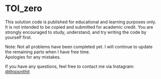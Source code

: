 # TOI_zero
This solution code is published for educational and learning purposes only. It is not intended to be copied and submitted for academic credit. You are strongly encouraged to study, understand, and try writing the code by yourself first.

Note: Not all problems have been completed yet. I will continue to update the remaining parts when I have free time.  
Apologies for any mistakes.

If you have any questions, feel free to contact me via Instagram: [@thisisnithit](https://instagram.com/thisisnithit)
